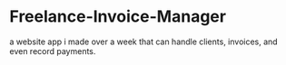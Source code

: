 # Freelance-Invoice-Manager
a website app i made over a week that can handle clients, invoices, and even record payments.
